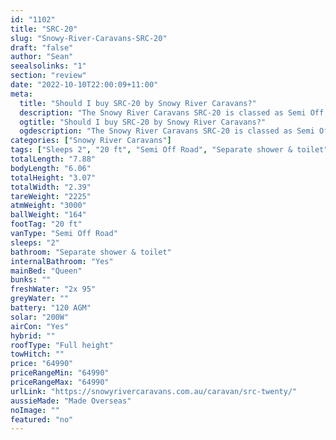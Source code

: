 ```yaml
---
id: "1102"
title: "SRC-20"
slug: "Snowy-River-Caravans-SRC-20"
draft: "false"
author: "Sean"
seealsolinks: "1"
section: "review"
date: "2022-10-10T22:00:09+11:00"
meta:
  title: "Should I buy SRC-20 by Snowy River Caravans?"
  description: "The Snowy River Caravans SRC-20 is classed as Semi Off Road, and sleeps 2 people. It is Made Overseas and comes in at 20 ft. It generally has Separate shower & toilet."
  ogtitle: "Should I buy SRC-20 by Snowy River Caravans?"
  ogdescription: "The Snowy River Caravans SRC-20 is classed as Semi Off Road, and sleeps 2 people. It is Made Overseas and comes in at 20 ft. It generally has Separate shower & toilet."
categories: ["Snowy River Caravans"]
tags: ["Sleeps 2", "20 ft", "Semi Off Road", "Separate shower & toilet", "Full height", "60 - 70k"]
totalLength: "7.88"
bodyLength: "6.06"
totalHeight: "3.07"
totalWidth: "2.39"
tareWeight: "2225"
atmWeight: "3000"
ballWeight: "164"
footTag: "20 ft"
vanType: "Semi Off Road"
sleeps: "2"
bathroom: "Separate shower & toilet"
internalBathroom: "Yes"
mainBed: "Queen"
bunks: ""
freshWater: "2x 95"
greyWater: ""
battery: "120 AGM"
solar: "200W"
airCon: "Yes"
hybrid: ""
roofType: "Full height"
towHitch: ""
price: "64990"
priceRangeMin: "64990"
priceRangeMax: "64990"
urlLink: "https://snowyrivercaravans.com.au/caravan/src-twenty/"
aussieMade: "Made Overseas"
noImage: ""
featured: "no"
---
```

